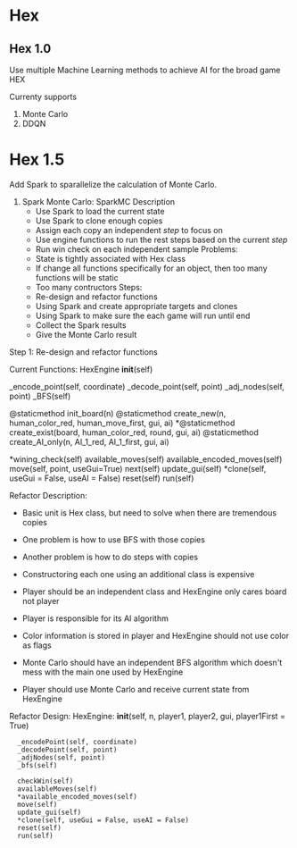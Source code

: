 # Hex
## Hex 1.0
Use multiple Machine Learning methods to achieve AI for the broad game HEX

Currenty supports
1. Monte Carlo
2. DDQN


# Hex 1.5
Add Spark to sparallelize the calculation of Monte Carlo.

1. Spark Monte Carlo: SparkMC
Description
   - Use Spark to load the current state
   - Use Spark to clone enough copies
   - Assign each copy an independent _step_ to focus on
   - Use engine functions to run the rest steps based on the current _step_
   - Run win check on each independent sample
Problems:
   - State is tightly associated with Hex class
   - If change all functions specifically for an object, then too many functions will be static
   - Too many contructors
Steps:
   - Re-design and refactor functions
   - Using Spark and create appropriate targets and clones
   - Using Spark to make sure the each game will run until end
   - Collect the Spark results
   - Give the Monte Carlo result


Step 1: Re-design and refactor functions

Current Functions: HexEngine
   __init__(self)
   
   _encode_point(self, coordinate)
   _decode_point(self, point)
   _adj_nodes(self, point)
   _BFS(self)
   
   @staticmethod init_board(n)
   @staticmethod create_new(n, human_color_red, human_move_first, gui, ai)
   *@staticmethod create_exist(board, human_color_red, round, gui, ai)
   @staticmethod create_AI_only(n, AI_1_red, AI_1_first, gui, ai)
   
   *wining_check(self)
   available_moves(self)
   available_encoded_moves(self)
   move(self, point, useGui=True)
   next(self)
   update_gui(self)
   *clone(self, useGui = False, useAI = False)
   reset(self)
   run(self)
   
Refactor Description:
   - Basic unit is Hex class, but need to solve when there are tremendous copies
   - One problem is how to use BFS with those copies
   - Another problem is how to do steps with copies
   - Constructoring each one using an additional class is expensive
   
   - Player should be an independent class and HexEngine only cares board not player
   - Player is responsible for its AI algorithm
   - Color information is stored in player and HexEngine should not use color as flags
   - Monte Carlo should have an independent BFS algorithm which doesn't mess with the main one used by HexEngine
   - Player should use Monte Carlo and receive current state from HexEngine
   
Refactor Design:
   HexEngine:
      __init__(self, n, player1, player2, gui, player1First = True)
      
      _encodePoint(self, coordinate)
      _decodePoint(self, point)
      _adjNodes(self, point)
      _bfs(self)
      
      checkWin(self)
      availableMoves(self)
      *available_encoded_moves(self)
      move(self)
      update_gui(self)
      *clone(self, useGui = False, useAI = False)
      reset(self)
      run(self)

   
   
   
   
   
   
   
   
   
   
   
   
   
   

